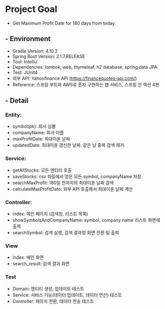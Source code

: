 # Project Goal
- Get Maximum Profit Date for 180 days from today.

## - Environment
- Gradle Version: 4.10.2
- Spring Boot Version: 2.1.7.RELEASE
- Tool: IntelliJ
- Dependencies: lombok, web, thymeleaf, h2 database, spring data JPA
- Test: JUnit4
- 외부 API: Yahoofinance API (https://financequotes-api.com/) 
- Reference: 스프링 부트와 AWS로 혼자 구현하는 웹 서비스, 스프링 인 액션 4판

## - Detail
### Entity: 
- symbol(pk): 회사 심볼 
- companyName: 회사 이름 
- maxProfitDate: 최대이윤 날짜
- updatedDate: 최대이윤 갱신한 날짜. 같은 날 중복 검색 제거.

### Service: 
- getAllStocks: 모든 엔티티 호출
- saveStocks: csv 파일에서 얻은 모든 symbol, companyName 저장
- searchMaxProfit: 180일 전까지의 최대이윤 날짜 검색
- calculateMaxProfitDate: 외부 API 호출해서 최대이윤 날짜 계산

### Controller: 
- index: 메인 페이지 (검색창, 리스트 목록)
- showSymbolsAndCompanyName: symbol, company name 리스트 화면에 출력
- searchSymbol: 검색 실행, 검색 결과창 화면 전환 및 출력

### View
- index: 메인 화면
- search_result: 검색 결과 화면 

### Test
- Domain: 엔티티 생성, 업데이트 테스트 
- Service: 서비스 기능(데이터 업데이트, 데이터 연산) 테스트 
- Controller: 페이지 전환, 데이터 전송 테스트